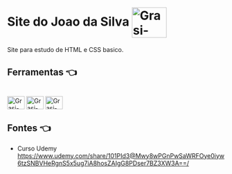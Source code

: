 # Site do Joao da Silva <img align="center" alt="Grasi-Flutter" height="70" width="80" src="https://media.giphy.com/media/jsNIKFrb6wZzKOXerG/giphy.gif">

Site para estudo de HTML e CSS basico.

## Ferramentas :point_left:
<div style="display: inline_block"><br>
  <img align="center" alt="Grasi-Flutter" height="30" width="40" src="https://cdn.jsdelivr.net/gh/devicons/devicon/icons/html5/html5-original.svg">
  <img align="center" alt="Grasi-Dart" height="30" width="40" src="https://cdn.jsdelivr.net/gh/devicons/devicon/icons/css3/css3-original.svg">
  <img align="center" alt="Grasi-Pythont" height="30" width="40" src="https://cdn.jsdelivr.net/gh/devicons/devicon/icons/vscode/vscode-original.svg">
  
</div>

## Fontes :point_left:

- Curso Udemy https://www.udemy.com/share/101PId3@Mwy8wPGnPwSaWRFOye0iyw6tzSNBVHeRgnS5x5ug7iA8hosZAIgG8PDser7BZ3XW3A==/
